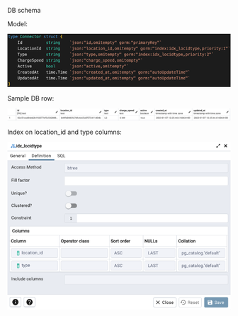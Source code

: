 DB schema


Model:

![Model](./images/connector-model.png?raw=true "Model")



Sample DB row:

![Sample DB row](./images/sample-db-view.png?raw=true "Sample DB row")



Index on location_id and type columns:

![Index on location_id and type columns](./images/index-locid-type.png?raw=true "Index on location_id and type columns")
